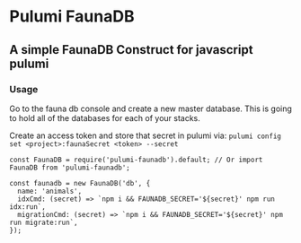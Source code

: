 # Pulumi FaunaDB
## A simple FaunaDB Construct for javascript pulumi

### Usage
Go to the fauna db console and create a new master database. This is going to hold all of the databases for each of your stacks.

Create an access token and store that secret in pulumi via: `pulumi config set <project>:faunaSecret <token> --secret`

```
const FaunaDB = require('pulumi-faunadb').default; // Or import FaunaDB from 'pulumi-faunadb';

const faunadb = new FaunaDB('db', {
  name: 'animals',
  idxCmd: (secret) => `npm i && FAUNADB_SECRET='${secret}' npm run idx:run`,
  migrationCmd: (secret) => `npm i && FAUNADB_SECRET='${secret}' npm run migrate:run`,
});
```
